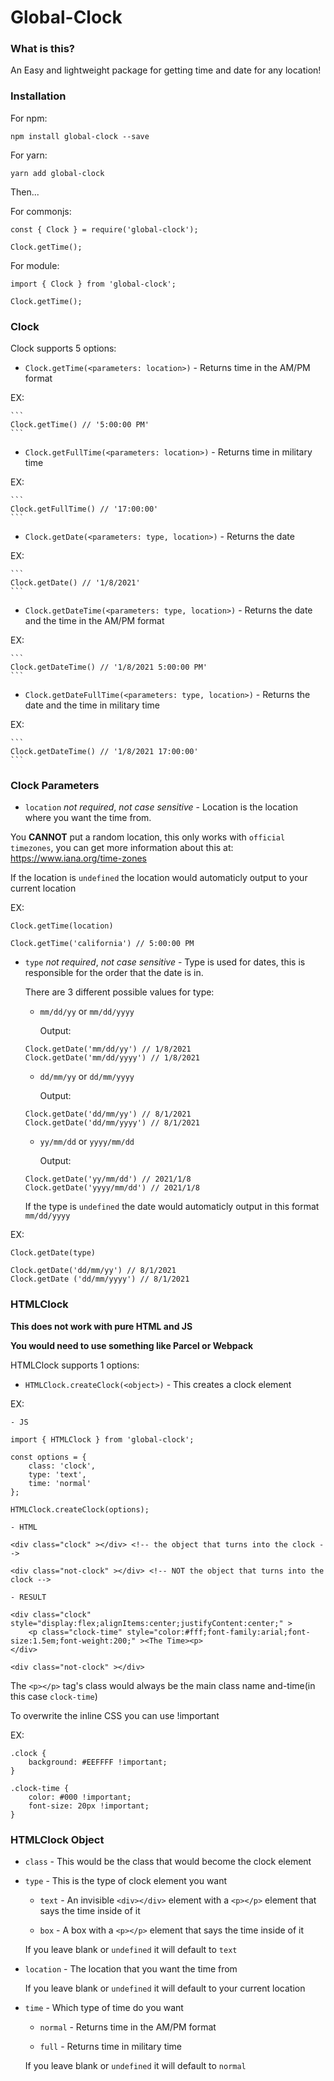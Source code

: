 # Global-Clock

### **What is this?**

An Easy and lightweight package for getting time and date for any location!

### **Installation**

For npm:

`npm install global-clock --save`

For yarn:

`yarn add global-clock`

Then...

For commonjs:

```
const { Clock } = require('global-clock');

Clock.getTime();
```

For module:

```
import { Clock } from 'global-clock';

Clock.getTime();
```

### **Clock**

Clock supports 5 options:

-   `Clock.getTime(<parameters: location>)` - Returns time in the AM/PM format

EX:

    ```
    Clock.getTime() // '5:00:00 PM'
    ```

-   `Clock.getFullTime(<parameters: location>)` - Returns time in military time

EX:

    ```
    Clock.getFullTime() // '17:00:00'
    ```

-   `Clock.getDate(<parameters: type, location>)` - Returns the date

EX:

    ```
    Clock.getDate() // '1/8/2021'
    ```

-   `Clock.getDateTime(<parameters: type, location>)` - Returns the date and the time in the AM/PM format

EX:

    ```
    Clock.getDateTime() // '1/8/2021 5:00:00 PM'
    ```

-   `Clock.getDateFullTime(<parameters: type, location>)` - Returns the date and the time in military time

EX:

    ```
    Clock.getDateTime() // '1/8/2021 17:00:00'
    ```

### **Clock Parameters**

-   `location` _not required_, _not case sensitive_ - Location is the location where you want the time from.

You **CANNOT** put a random location, this only works with `official timezones`, you can get more information about this at: https://www.iana.org/time-zones

If the location is `undefined` the location would automaticly output to your current location

EX:

```
Clock.getTime(location)

Clock.getTime('california') // 5:00:00 PM
```

-   `type` _not required_, _not case sensitive_ - Type is used for dates, this is responsible for the order that the date is in.

    There are 3 different possible values for type:

    -   `mm/dd/yy` or `mm/dd/yyyy`

        Output:

    ```
    Clock.getDate('mm/dd/yy') // 1/8/2021
    Clock.getDate('mm/dd/yyyy') // 1/8/2021
    ```

    -   `dd/mm/yy` or `dd/mm/yyyy`

        Output:

    ```
    Clock.getDate('dd/mm/yy') // 8/1/2021
    Clock.getDate('dd/mm/yyyy') // 8/1/2021
    ```

    -   `yy/mm/dd` or `yyyy/mm/dd`

        Output:

    ```
    Clock.getDate('yy/mm/dd') // 2021/1/8
    Clock.getDate('yyyy/mm/dd') // 2021/1/8
    ```

    If the type is `undefined` the date would automaticly output in this format `mm/dd/yyyy`

EX:

```
Clock.getDate(type)

Clock.getDate('dd/mm/yy') // 8/1/2021
Clock.getDate ('dd/mm/yyyy') // 8/1/2021
```

### **HTMLClock**

**This does not work with pure HTML and JS**

**You would need to use something like Parcel or Webpack**

HTMLClock supports 1 options:

-   `HTMLClock.createClock(<object>)` - This creates a clock element

EX:

```
- JS

import { HTMLClock } from 'global-clock';

const options = {
    class: 'clock',
    type: 'text',
    time: 'normal'
};

HTMLClock.createClock(options);

- HTML

<div class="clock" ></div> <!-- the object that turns into the clock -->

<div class="not-clock" ></div> <!-- NOT the object that turns into the clock -->

- RESULT

<div class="clock" style="display:flex;alignItems:center;justifyContent:center;" >
    <p class="clock-time" style="color:#fff;font-family:arial;font-size:1.5em;font-weight:200;" ><The Time><p>
</div>

<div class="not-clock" ></div>
```

The `<p></p>` tag's class would always be the main class name and-time(in this case `clock-time`)

To overwrite the inline CSS you can use !important

EX:

```
.clock {
    background: #EEFFFF !important;
}

.clock-time {
    color: #000 !important;
    font-size: 20px !important;
}
```

### **HTMLClock Object**

-   `class` - This would be the class that would become the clock element

-   `type` - This is the type of clock element you want

    -   `text` - An invisible `<div></div>` element with a `<p></p>` element that says the time inside of it

    -   `box` - A box with a `<p></p>` element that says the time inside of it

    If you leave blank or `undefined` it will default to `text`

-   `location` - The location that you want the time from

    If you leave blank or `undefined` it will default to your current location

-   `time` - Which type of time do you want

    -   `normal` - Returns time in the AM/PM format

    -   `full` - Returns time in military time

    If you leave blank or `undefined` it will default to `normal`
